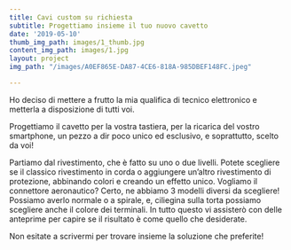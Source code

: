 ```yaml
---
title: Cavi custom su richiesta
subtitle: Progettiamo insieme il tuo nuovo cavetto
date: '2019-05-10'
thumb_img_path: images/1_thumb.jpg
content_img_path: images/1.jpg
layout: project
img_path: "/images/A0EF865E-DA87-4CE6-818A-985DBEF148FC.jpeg"

---
```

Ho deciso di mettere a frutto la mia qualifica di tecnico elettronico e metterla a disposizione di tutti voi. 

Progettiamo il cavetto per la vostra tastiera, per la ricarica del vostro smartphone, un pezzo a dir poco unico ed esclusivo, e soprattutto, scelto da voi!

Partiamo dal rivestimento, che è fatto su uno o due livelli. Potete scegliere se il classico rivestimento in corda o aggiungere un’altro rivestimento di protezione, abbinando colori e creando un effetto unico. Vogliamo il connettore aeronautico? Certo, ne abbiamo 3 modelli diversi da scegliere! Possiamo averlo normale o a spirale, e, ciliegina sulla torta possiamo scegliere anche il colore dei terminali. In tutto questo vi assisterò con delle anteprime per capire se il risultato è come quello che desiderate.

Non esitate a scrivermi per trovare insieme la soluzione che preferite!